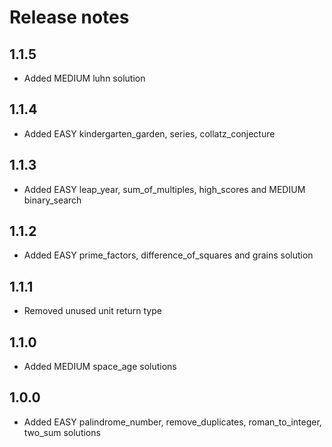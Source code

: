# Release notes

## 1.1.5

- Added MEDIUM luhn solution

## 1.1.4

- Added EASY kindergarten_garden, series, collatz_conjecture

## 1.1.3

- Added EASY leap_year, sum_of_multiples, high_scores and MEDIUM binary_search

## 1.1.2

- Added EASY prime_factors, difference_of_squares and grains solution

## 1.1.1

- Removed unused unit return type

## 1.1.0

- Added MEDIUM space_age solutions

## 1.0.0

- Added EASY palindrome_number, remove_duplicates, roman_to_integer, two_sum solutions
